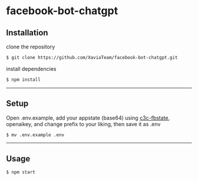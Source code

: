 # facebook-bot-chatgpt

## Installation

clone the repository

```bash
$ git clone https://github.com/XaviaTeam/facebook-bot-chatgpt.git
```

install dependencies

```bash
$ npm install
```

<hr/>

## Setup

Open .env.example, add your appstate (base64) using [c3c-fbstate](https://github.com/c3cbot/c3c-fbstate), openaikey, and change prefix to your liking, then save it as .env

```bash
$ mv .env.example .env
```

<hr/>

## Usage

```bash
$ npm start
```
